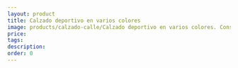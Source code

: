 ```yaml
---
layout: product
title: Calzado deportivo en varios colores
image: products/calzado-calle/Calzado deportivo en varios colores. Consúltanos
price: 
tags: 
description: 
order: 0
---
```


